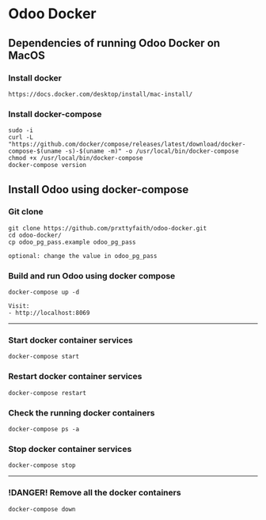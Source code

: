 
# Odoo Docker

## Dependencies of running Odoo Docker on MacOS

### Install docker

```https://docs.docker.com/desktop/install/mac-install/```

### Install docker-compose

```
sudo -i
curl -L "https://github.com/docker/compose/releases/latest/download/docker-compose-$(uname -s)-$(uname -m)" -o /usr/local/bin/docker-compose
chmod +x /usr/local/bin/docker-compose
docker-compose version
```

## Install Odoo using docker-compose

### Git clone

```
git clone https://github.com/prxttyfaith/odoo-docker.git
cd odoo-docker/
cp odoo_pg_pass.example odoo_pg_pass

optional: change the value in odoo_pg_pass
```

### Build and run Odoo using docker compose
```
docker-compose up -d
```

```
Visit:
- http://localhost:8069
```

----------------------------------------------------
### Start docker container services
```
docker-compose start
```

### Restart docker container services
```
docker-compose restart
```

### Check the running docker containers
```
docker-compose ps -a
```

### Stop docker container services
```
docker-compose stop
```

----------------------------------------------------
### !DANGER! Remove all the docker containers
```
docker-compose down
```
